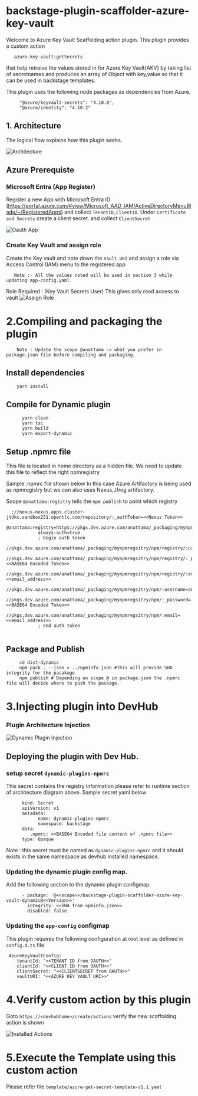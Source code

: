 # backstage-plugin-scaffolder-azure-key-vault

Welcome to Azure Key Vault Scaffolding action plugin. This plugin provides a custom action 
```
   azure-key-vault:getSecrets
``` 
that help retreive the values stored in for Azure Key Vault(AKV) by taking list of secretnames and produces an array of Object with key,value so that it can be used in backstage templates.

This plugin uses the following node packages as dependencies from Azure.

```
     "@azure/keyvault-secrets": "4.10.0",
     "@azure/identity": "4.10.2"

```

## 1. Architecture

The logical flow explains how this plugin works.

![Architecture](/docs/azure-key-vault.png)

## Azure Prerequiste

### Microsoft Entra (App Register)

Register a new App with Microsoft Entra ID (https://portal.azure.com/#view/Microsoft_AAD_IAM/ActiveDirectoryMenuBlade/~/RegisteredApps) and collect `TenantID,ClientID`. Under `Certificate and Secrets` create a client secret. and collect `ClientSecret`

![Oauth App](/docs/azure-oauth-app-registration.png)

### Create Key Vault and assign role

Create the Key vault and note down the `Vault URI` and assign a role via Access Control (IAM) menu to the registered app

```
   Note :- All the values noted will be used in section 3 while updating app-config.yaml 
```

Role Required : (Key Vault Secrets User) This gives only read access to vault
![Assign Role](/docs/azure-register-app-assign-role.png)

# 2.Compiling and packaging the plugin

```
    Note : Update the scope @anattama -> what you prefer in package.json file before compiling and packaging.
```    
## Install dependencies

```
    yarn install
```    

## Compile for Dynamic plugin
```
      yarn clean
      yarn tsc
      yarn build
      yarn export-dynamic
```

## Setup .npmrc file
   This file is located in home directory as a hidden file. We need to update this file to reflect the right npmregistry

   Sample .npmrc file shown below In this case Azure Artifactory is being used as npmregistry but we can also uses Nexus,Jfrog artifactory.

   Scope `@anattama:registry` tells the `npm publish` to point which registry


```
  ;//nexus-nexus.apps.cluster-jtdkc.sandbox251.opentlc.com/repository/:_authToken=<<Nexus Token>>
            @anattama:registry=https://pkgs.dev.azure.com/anattama/_packaging/mynpmregsitry/npm/registry/
            always-auth=true
            ; begin auth token
            //pkgs.dev.azure.com/anattama/_packaging/mynpmregsitry/npm/registry/:username=anattama
            //pkgs.dev.azure.com/anattama/_packaging/mynpmregsitry/npm/registry/:_password=<<BASE64 Encoded Token>>
            //pkgs.dev.azure.com/anattama/_packaging/mynpmregsitry/npm/registry/:email=<<email_address>>
            //pkgs.dev.azure.com/anattama/_packaging/mynpmregsitry/npm/:username=anattama
            //pkgs.dev.azure.com/anattama/_packaging/mynpmregsitry/npm/:_password=<<BASE64 Encoded Token>>
            //pkgs.dev.azure.com/anattama/_packaging/mynpmregsitry/npm/:email=<<email_address>>
            ; end auth token
          
```        



## Package and Publish 

```
     cd dist-dynamic
     npm pack . --json > ../npminfo.json #This will provide SHA integrity for the pacakage
     npm publish # Depending on scope @ in package.json the .npmrc file will decide where to push the package.
```

# 3.Injecting plugin into DevHub

### Plugin Architecture Injection
      
![Dynamic Plugin Injection](/docs/dynamic-plugin-injection.png)

## Deploying the plugin with Dev Hub.

### setup secret `dynamic-plugins-npmrc`

This secret contains the registry information please refer to runtime section of architecture diagram above. Sample secret yaml below

```
      kind: Secret
      apiVersion: v1
      metadata:
            name: dynamic-plugins-npmrc
            namespace: backstage
      data:
         .npmrc: <<BASE64 Encoded file content of .npmrc file>>
      type: Opaque

```

Note : this secret must be named as `dynamic-plugins-npmrc` and it should exists in the same namespace  as devhub installed namespace.

### Updating the dynamic plugin config map.
Add the following section to the dynamic plugin configmap

```
      - package: '@<<scope>>/backstage-plugin-scaffolder-azure-key-vault-dynamic@<<Version>>'
        integrity: <<SHA from npminfo.json>>
        disabled: false
```           

### Updating the `app-config` configmap

This plugin requires the following configuration at root level as defined in `config.d.ts` file

```
 AzureKeyVaultConfig:
    tenantId: "<<TENANT ID from OAUTH>>"
    clientId: "<<CLIENT ID from OAUTH>>"
    clientSecret: "<<CLIENTSECRET from OAUTH>>"
    vaultURI: "<<AZURE KEY VAULT URI>>"
```

# 4.Verify custom action by this plugin

Goto `https://<devhubhome>/create/actions` verify the new scaffolding action is shown

![Installed Actions](/docs/installed%20actions.png)

# 5.Execute the Template using this custom action
  Please refer file `template/azure-get-secret-template-v1.1.yaml`